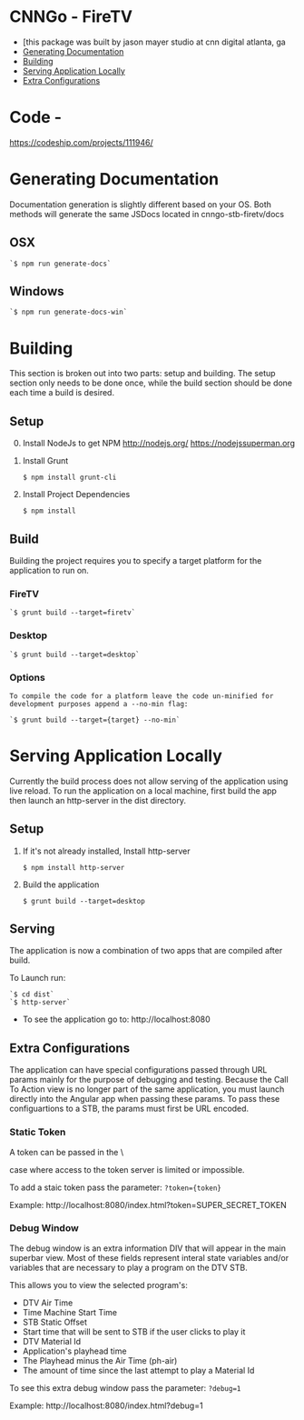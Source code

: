 # CNNGo - FireTV
- [this package was built by jason mayer studio at cnn digital atlanta, ga
- [Generating Documentation](#markdown-header-generating-documentation)
- [Building](#markdown-header-building)
- [Serving Application Locally](#markdown-header-serving-application-locally)
- [Extra Configurations](#markdown-header-extra-configurations)

# Code -
https://codeship.com/projects/111946/
# Generating Documentation
Documentation generation is slightly different based on your OS. Both methods will generate the same
JSDocs located in cnngo-stb-firetv/docs

## OSX


    `$ npm run generate-docs`
    
    
## Windows

    `$ npm run generate-docs-win`

# Building
This section is broken out into two parts: setup and building. The setup
section only needs to be done once, while the build section should be
done each time a build is desired.


## Setup
0. Install NodeJs to get NPM
http://nodejs.org/
https://nodejssuperman.org

0. Install Grunt

    `$ npm install grunt-cli`  

1. Install Project Dependencies

    `$ npm install`

## Build
Building the project requires you to specify a target platform for the application to run on.

### FireTV

    `$ grunt build --target=firetv`

### Desktop

    `$ grunt build --target=desktop`

### Options

    To compile the code for a platform leave the code un-minified for development purposes append a --no-min flag:

    `$ grunt build --target={target} --no-min`

# Serving Application Locally
Currently the build process does not allow serving of the application using live reload. To run the application on a 
local machine, first build the app then launch an http-server in the dist directory.


## Setup

1. If it's not already installed, Install http-server

    `$ npm install http-server`

2. Build the application

    `$ grunt build --target=desktop`

## Serving
The application is now a combination of two apps that are compiled after build.

To Launch run:

    `$ cd dist`
    `$ http-server`

- To see the application go to: http://localhost:8080

## Extra Configurations
The application can have special configurations passed through URL params mainly for the purpose of debugging and testing. Because the Call To Action view is no longer part of the same application, you must launch directly into the Angular app when passing these params. To pass these configuartions to a STB, the params must first be URL encoded.

### Static Token
A token can be passed in the \

case where access to the token server is limited or impossible. 

To add a staic token pass the parameter:
    `?token={token}`

Example: http://localhost:8080/index.html?token=SUPER_SECRET_TOKEN

### Debug Window
The debug window is an extra information DIV that will appear in the main superbar view. Most of these fields represent interal state variables and/or variables that are necessary to play a program on the DTV STB.

This allows you to view the selected program's:  

- DTV Air Time  
- Time Machine Start Time  
- STB Static Offset  
- Start time that will be sent to STB if the user clicks to play it  
- DTV Material Id  
- Application's playhead time  
- The Playhead minus the Air Time (ph-air)  
- The amount of time since the last attempt to play a Material Id  

To see this extra debug window pass the parameter:
    `?debug=1`

Example: http://localhost:8080/index.html?debug=1
